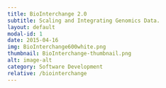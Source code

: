 ```yaml
---
title: BioInterchange 2.0
subtitle: Scaling and Integrating Genomics Data.
layout: default
modal-id: 1
date: 2015-04-16
img: BioInterchange600white.png
thumbnail: BioInterchange-thumbnail.png
alt: image-alt
category: Software Development
relative: /biointerchange
---
```

